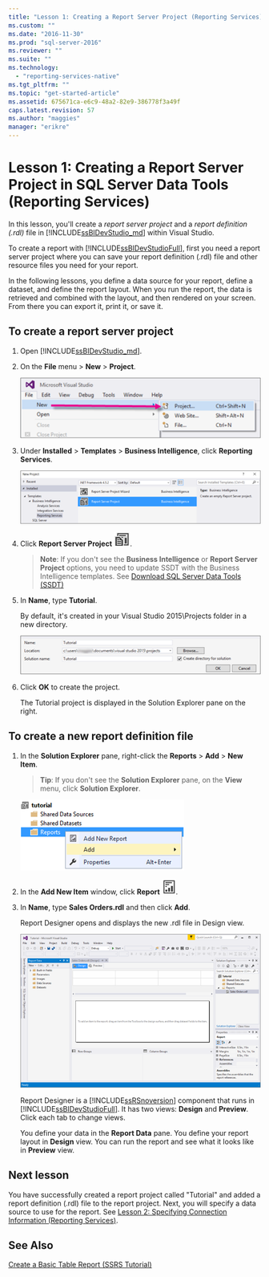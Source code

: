 ```yaml
---
title: "Lesson 1: Creating a Report Server Project (Reporting Services) | Microsoft Docs"
ms.custom: ""
ms.date: "2016-11-30"
ms.prod: "sql-server-2016"
ms.reviewer: ""
ms.suite: ""
ms.technology: 
  - "reporting-services-native"
ms.tgt_pltfrm: ""
ms.topic: "get-started-article"
ms.assetid: 675671ca-e6c9-48a2-82e9-386778f3a49f
caps.latest.revision: 57
ms.author: "maggies"
manager: "erikre"
---
```

# Lesson 1: Creating a Report Server Project in SQL Server Data Tools (Reporting Services)
In this lesson, you'll create a *report server project* and a *report definition (.rdl)* file in [!INCLUDE[ssBIDevStudio_md](../../a9notintoc/includes/ssbidevstudio-md.md)] within Visual Studio. 

To create a report with [!INCLUDE[ssBIDevStudioFull](../../a9notintoc/includes/ssbidevstudiofull-md.md)], first you need a report server project where you can save your report definition (.rdl) file and other resource files you need for your report. 

In the following lessons, you define a data source for your report, define a dataset, and define the report layout. When you run the report, the data is retrieved and combined with the layout, and then rendered on your screen. From there you can export it, print it, or save it.  
  
  
  
## To create a report server project  
  
1.  Open [!INCLUDE[ssBIDevStudio_md](../../a9notintoc/includes/ssbidevstudio-md.md)].  
  
2.  On the **File** menu > **New** > **Project**.  

    ![ssrs-ssdt-file-01-new-project](../../reporting-services/tutorials/media/ssrs-ssdt-file-01-new-project.png)
  
3.  Under **Installed** > **Templates** > **Business Intelligence**, click **Reporting Services**.

    ![ssrs-ssdt-01-new-rs-project](../../reporting-services/tutorials/media/ssrs-ssdt-01-new-rs-project.png)

5. Click **Report Server Project** ![ssrs_ssdt_report_server_project](../../reporting-services/tutorials/media/ssrs-ssdt-report-server-project.png). 

   >**Note**: If you don't see the **Business Intelligence** or **Report Server Project** options, you need to update SSDT with the Business Intelligence templates. See [Download SQL Server Data Tools (SSDT)](https://msdn.microsoft.com/library/mt204009.aspx)  
  
5.  In **Name**, type **Tutorial**.  

    By default, it's created in your Visual Studio 2015\Projects folder in a new directory.
    
    ![ssrs-ssdt-01-solution-location](../../reporting-services/tutorials/media/ssrs-ssdt-01-solution-location.png)
  
6.  Click **OK** to create the project.  
  
    The Tutorial project is displayed in the Solution Explorer pane on the right.  
  
## To create a new report definition file  
  
1.  In the **Solution Explorer** pane, right-click the **Reports** > **Add** > **New Item**. 

    >**Tip**: If you don't see the **Solution Explorer** pane, on the **View** menu, click **Solution Explorer**. 

    ![ssrs_ssdt_add_report](../../reporting-services/tutorials/media/ssrs-ssdt-add-report.png)
  
2.  In the **Add New Item** window, click **Report** ![ssrs_ssdt_report](../../reporting-services/tutorials/media/ssrs-ssdt-report.png).  
  
3.  In **Name**, type **Sales Orders.rdl** and then click **Add**.  
  
    Report Designer opens and displays the new .rdl file in Design view.  
    
    ![ssrs-ssdt-01-new-report-designer](../../reporting-services/tutorials/media/ssrs-ssdt-01-new-report-designer.png)
  
     Report Designer is a [!INCLUDE[ssRSnoversion](../../a9notintoc/includes/ssrsnoversion-md.md)] component that runs in [!INCLUDE[ssBIDevStudioFull](../../a9notintoc/includes/ssbidevstudiofull-md.md)]. It has two views: **Design** and **Preview**. Click each tab to change views.  
  
    You define your data in the **Report Data** pane. You define your report layout in **Design** view. You can run the report and see what it looks like in **Preview** view.  
  
## Next lesson  
You have successfully created a report project called "Tutorial" and added a report definition (.rdl) file to the report project. Next, you will specify a data source to use for the report. See [Lesson 2: Specifying Connection Information &#40;Reporting Services&#41;](../../reporting-services/tutorials/54405a3a-d7fa-4d95-8963-9aa224e5901e.md).  
  
## See Also  
[Create a Basic Table Report &#40;SSRS Tutorial&#41;](../../reporting-services/tutorials/create-a-basic-table-report-ssrs-tutorial.md)  
  
